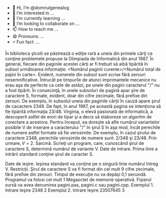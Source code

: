 - 👋 Hi, I’m @domnulgenealog
- 👀 I’m interested in ...
- 🌱 I’m currently learning ...
- 💞️ I’m looking to collaborate on ...
- 📫 How to reach me ...
- 😄 Pronouns: ...
- ⚡ Fun fact: ...

<!---
domnulgenealog/domnulgenealog is a ✨ special ✨ repository because its `README.md` (this file) appears on your GitHub profile.
You can click the Preview link to take a look at your changes.
--->
În biblioteca şlcolii se păstrează o ediţie rară a uneia din primele cărţi ce conţine problemele
propuse la Olimpiada de Informatică din anul 1987. În general, fiecare din paginile acestei cărţi ar fi
trebuit să aibă tipărită în subsol următoarea informaţie:
<Numărul paginii curente>/<Numărul total de pajini în carte>.
Evident, numerele din subsol sunt scrise fără zerouri nesemnificative.
Întrucăt pe timpurile de atunci imprimantele mecanice nu erau aşa de perfecte ca cele de
astăzi, pe unele din pagini caracterul "/" nu a fost tipărit. În consecinţă, în unele subsoluri de pagină
apar şire de caractere S, formate, evident, doar din cifre zecimale, fără prefixe din zerouri.
De exemplu, în subsolul uneia din paginile cărţii în cauză apare şirul de cacactere 2348. De
fapt, în anul 1987, pe această pagina se intenţiona să fie tipărită informaţia 23/48.
Virginia, o elevă pasionată de informatică, a descoperit astfel de erori de tipar şi a decis să
elaboreze un algoritm de corectare a acestora. Pentru început, ea doreşte să afle numărul variantelor
posibile V de inserare a caracterului "/" în şirul S în aşa mod, încât perechile de numere astfel
formate să fie verosimile.
De exemplu, în cazul şirului de caractere 2348, perechile verosimile de numere sunt: 2/348
şi 23/48. Prin urmare, 𝑉 = 2.
Sarcină. Scrieţi un program, care, cunoscând şirul de caractere S, determină numărul de
variante V.
Date de intrare. Prima linie a intrării standard conţine şirul de caracter S.


Date de ieşire. Ieşirea standard va conţine pe o singură linie numărul întreg V.
Restricţii. Şirul de caractere S va fi format din cel mult 9 cifre zecimale, fără prefixe din
zerouri. Timpul de execuţie nu va depăşi 0,1 secundă. Programul va folosi cel mult 1 Megaoctet de
memorie operativă. Fişierul sursă va avea denumirea pagini.pas, pagini.c sau
pagini.cpp.
Exemplul 1.
Intrare Ieşire
2348 2
Exemplul 2.
Intrare Ieşire
23507645 3
